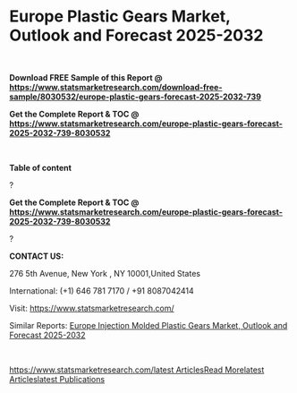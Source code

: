 <h1>Europe Plastic Gears Market, Outlook and Forecast 2025-2032</h1><br/><p><strong>Download FREE Sample of this Report @ <a href="https://www.statsmarketresearch.com/download-free-sample/8030532/europe-plastic-gears-forecast-2025-2032-739">https://www.statsmarketresearch.com/download-free-sample/8030532/europe-plastic-gears-forecast-2025-2032-739</a></strong></p>
 
 
 
 <div><b>Get the Complete Report & TOC @ <a href="https://www.statsmarketresearch.com/europe-plastic-gears-forecast-2025-2032-739-8030532">https://www.statsmarketresearch.com/europe-plastic-gears-forecast-2025-2032-739-8030532</a></b></div>
 
 
 
 <p><br />
 
 <b>Table of content</b></p>
 
 
 
 <p>? </p>
 
 
 
 <div><b>Get the Complete Report & TOC @ <a href="https://www.statsmarketresearch.com/europe-plastic-gears-forecast-2025-2032-739-8030532">https://www.statsmarketresearch.com/europe-plastic-gears-forecast-2025-2032-739-8030532</a></b></div>
 
 
 
 <p>? </p>
 
 
 
 <p><b>CONTACT US:</b><br />
 
 276 5th Avenue, New York , NY 10001,United States<br />
 
 International: (+1) 646 781 7170 / +91 8087042414<br />
 
 Visit: <a href="https://www.statsmarketresearch.com/">https://www.statsmarketresearch.com/</a><br />
 
 Similar Reports: <a href="https://www.statsmarketresearch.com/europe-plastic-gears-forecast-2025-2032-739-8030532">Europe Injection Molded Plastic Gears Market, Outlook and Forecast 2025-2032</a><br />
 
 <br />
 
 <a href="https://gyeongbokgung.com">https://www.statsmarketresearch.com/</a><a href="https://hallyeomaritime.com">latest Articles</a><a href="https://jingwansa.com">Read More</a><a href="https://nguoiviet.jp/">latest Articles</a><a href="https://www.intelmarketresearch.com/">latest Publications</a></p>